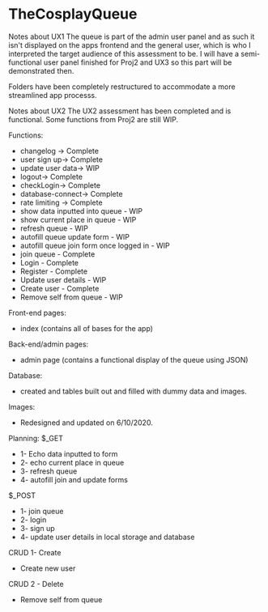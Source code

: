 # TheCosplayQueue

Notes about UX1
The queue is part of the admin user panel and as such it isn't displayed on the apps frontend and the general user, which is who I interpreted the target audience of this assessment to be. I will have a semi-functional user panel finished for Proj2 and UX3 so this part will be demonstrated then. 

Folders have been completely restructured to accommodate a more streamlined app processs. 

Notes about UX2
The UX2 assessment has been completed and is functional. Some functions from Proj2 are still WIP.

Functions:
- changelog -> Complete
- user sign up-> Complete
- update user data-> WIP
- logout-> Complete
- checkLogin-> Complete
- database-connect-> Complete
- rate limiting -> Complete
- show data inputted into queue - WIP
- show current place in queue - WIP
- refresh queue - WIP
- autofill queue update form - WIP
- autofill queue join form once logged in - WIP
- join queue - Complete
- Login - Complete
- Register - Complete
- Update user details - WIP
- Create user - Complete
- Remove self from queue - WIP

Front-end pages:
- index (contains all of bases for the app)

Back-end/admin pages:
- admin page (contains a functional display of the queue using JSON)

Database:
- created and tables built out and filled with dummy data and images.
 
Images:
- Redesigned and updated on 6/10/2020.

Planning:
$_GET
- 1- Echo data inputted to form
- 2- echo current place in queue
- 3- refresh queue
- 4- autofill join and update forms

$_POST
- 1- join queue
- 2- login
- 3- sign up
- 4- update user details in local storage and database

CRUD 1- Create
- Create new user

CRUD 2 - Delete
- Remove self from queue
